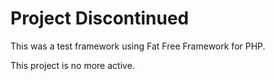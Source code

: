 # Project Discontinued
This was a test framework using Fat Free Framework for PHP.

This project is no more active.